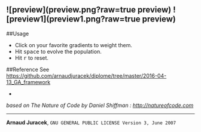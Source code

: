 
![preview](preview.png?raw=true preview)
![preview1](preview1.png?raw=true preview)
---

##Usage
+ Click on your favorite gradients to weight them.
+ Hit <kbd>space</kbd> to evolve the population.
+ Hit <kbd>r</kbd> to reset.
<!-- + Hit <kbd>s</kbd> to toggle solo view mode. -->

##Reference
See https://github.com/arnaudjuracek/diplome/tree/master/2016-04-13_GA_framework

-
*based on The Nature of Code by Daniel Shiffman : http://natureofcode.com*

---
**Arnaud Juracek**, `GNU GENERAL PUBLIC LICENSE Version 3, June 2007`
